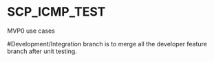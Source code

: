 # SCP_ICMP_TEST

MVP0 use cases

#Development/Integration branch is to merge all the developer feature branch after unit testing.
